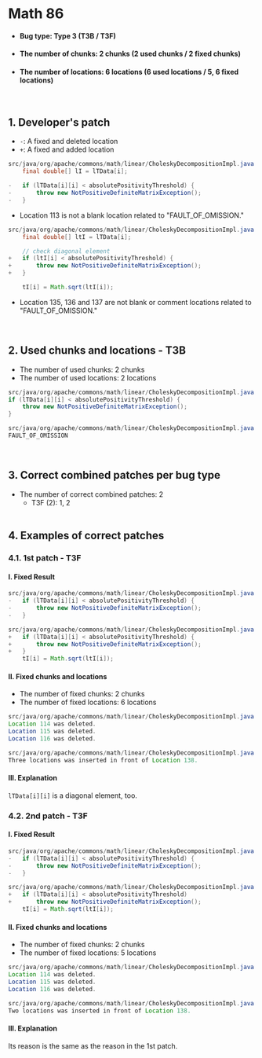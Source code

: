 # Math 86
* <h4>Bug type: Type 3 (T3B / T3F)</h4>
* <h4>The number of chunks: 2 chunks (2 used chunks / 2 fixed chunks)</h4>
* <h4>The number of locations: 6 locations (6 used locations / 5, 6 fixed locations)</h4>
<br>

## 1. Developer's patch
* `-`: A fixed and deleted location
* `+`: A fixed and added location
```java
src/java/org/apache/commons/math/linear/CholeskyDecompositionImpl.java: 112-116
    final double[] lI = lTData[i];

-   if (lTData[i][i] < absolutePositivityThreshold) {
-       throw new NotPositiveDefiniteMatrixException();
-   }
```
* Location 113 is not a blank location related to "FAULT_OF_OMISSION."

```java
src/java/org/apache/commons/math/linear/CholeskyDecompositionImpl.java: 134-138
    final double[] ltI = lTData[i];

    // check diagonal element
+   if (ltI[i] < absolutePositivityThreshold) {
+       throw new NotPositiveDefiniteMatrixException();
+   }

    tI[i] = Math.sqrt(ltI[i]);
```
* Location 135, 136 and 137 are not blank or comment locations related to "FAULT_OF_OMISSION."
<br>

## 2. Used chunks and locations - T3B
* The number of used chunks: 2 chunks
* The number of used locations: 2 locations
```java
src/java/org/apache/commons/math/linear/CholeskyDecompositionImpl.java: 114-116
if (lTData[i][i] < absolutePositivityThreshold) {
    throw new NotPositiveDefiniteMatrixException();
}
```

```java
src/java/org/apache/commons/math/linear/CholeskyDecompositionImpl.java: 138
FAULT_OF_OMISSION
```
<br>

## 3. Correct combined patches per bug type
* The number of correct combined patches: 2
    * T3F (2): 1, 2
<br><br>

## 4. Examples of correct patches
### 4.1. 1st patch - T3F
#### I. Fixed Result
```java
src/java/org/apache/commons/math/linear/CholeskyDecompositionImpl.java: 114-116
-   if (lTData[i][i] < absolutePositivityThreshold) {
-       throw new NotPositiveDefiniteMatrixException();
-   }
```

```java
src/java/org/apache/commons/math/linear/CholeskyDecompositionImpl.java: 138
+   if (lTData[i][i] < absolutePositivityThreshold) {
+       throw new NotPositiveDefiniteMatrixException();
+   }
    tI[i] = Math.sqrt(ltI[i]);
```

#### II. Fixed chunks and locations
* The number of fixed chunks: 2 chunks
* The number of fixed locations: 6 locations
```java
src/java/org/apache/commons/math/linear/CholeskyDecompositionImpl.java: 114-116
Location 114 was deleted.
Location 115 was deleted.
Location 116 was deleted.
```

```java
src/java/org/apache/commons/math/linear/CholeskyDecompositionImpl.java: 138
Three locations was inserted in front of Location 138.
```

#### III. Explanation
```lTData[i][i]``` is a diagonal element, too.
<br>

### 4.2. 2nd patch - T3F
#### I. Fixed Result
```java
src/java/org/apache/commons/math/linear/CholeskyDecompositionImpl.java: 114-116
-   if (lTData[i][i] < absolutePositivityThreshold) {
-       throw new NotPositiveDefiniteMatrixException();
-   }
```

```java
src/java/org/apache/commons/math/linear/CholeskyDecompositionImpl.java: 138
+   if (lTData[i][i] < absolutePositivityThreshold)
+       throw new NotPositiveDefiniteMatrixException();
    tI[i] = Math.sqrt(ltI[i]);
```

#### II. Fixed chunks and locations
* The number of fixed chunks: 2 chunks
* The number of fixed locations: 5 locations
```java
src/java/org/apache/commons/math/linear/CholeskyDecompositionImpl.java: 114-116
Location 114 was deleted.
Location 115 was deleted.
Location 116 was deleted.
```

```java
src/java/org/apache/commons/math/linear/CholeskyDecompositionImpl.java: 138
Two locations was inserted in front of Location 138.
```

#### III. Explanation
Its reason is the same as the reason in the 1st patch.
<br><br>